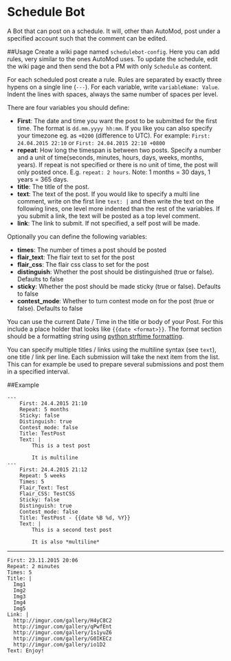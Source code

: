 # Schedule Bot
A Bot that can post on a schedule. It will, other than AutoMod, post under a specified account such that the comment can be edited.

##Usage
Create a wiki page named `schedulebot-config`. Here you can add rules, very similar to the ones AutoMod uses.
To update the schedule, edit the wiki page and then send the bot a PM with only `Schedule` as content.

For each scheduled post create a rule. Rules are separated by exactly three hypens on a single line (`---`). For each variable, write `variableName: Value`. Indent the lines with spaces, always the same number of spaces per level.

There are four variables you should define:

 * **First**: The date and time you want the post to be submitted for the first time. The format is `dd.mm.yyyy hh:mm`. If you like you can also specify your timezone eg. as `+0200` (difference to UTC). For example: `First: 24.04.2015 22:10` or `First: 24.04.2015 22:10 +0800`
 * **repeat**: How long the timespan is between two posts. Specify a number and a unit of time(seconds, minutes, hours, days, weeks, months, years). If repeat is not specified or there is no unit of time, the post will only posted once. E.g. `repeat: 2 hours`. Note: 1 months = 30 days, 1 years = 365 days.
 * **title**: The title of the post.
 * **text**: The text of the post. If you would like to specify a multi line comment, write on the first line `text: |` and then write the text on the following lines, one level more indented than the rest of the variables. If you submit a link, the  text will be posted as a top level comment.
 * **link**: The link to submit. If not specified, a self post will be made.

Optionally you can define the following variables:
 * **times**: The number of times a post should be posted
 * **flair_text**: The flair text to set for the post
 * **flair_css**: The flair css class to set for the post
 * **distinguish**: Whether the post should be distinguished (true or false). Defaults to false
 * **sticky**: Whether the post should be made sticky (true or false). Defaults to false
 * **contest_mode**: Whether to turn contest mode on for the post (true or false). Defaults to false

You can use the current Date / Time in the title or body of your Post. For this include a place holder that looks like `{{date <format>}}`. The format section should be a formatting string using [python strftime formatting](http://strftime.org/).

You can specify multiple titles / links using the multiline syntax (see `text`), one title / link per line. Each submission will take the next item from the list. This can for example be used to prepare several submissions and post them in a specified interval.

##Example

	---
		First: 24.4.2015 21:10
		Repeat: 5 months
		Sticky: false
		Distinguish: true
		Contest_mode: false
		Title: TestPost
		Text: |
			This is a test post

			It is multiline
	---
		First: 24.4.2015 21:12
		Repeat: 5 weeks
		Times: 5
		Flair_Text: Test
		Flair_CSS: TestCSS
		Sticky: false
		Distinguish: true
		Contest_mode: false
		Title: TestPost - {{date %B %d, %Y}}
		Text: |
			This is a second test post

			It is also *multiline*
  ---
    First: 23.11.2015 20:06
    Repeat: 2 minutes
    Times: 5
    Title: |
      Img1
      Img2
      Img3
      Img4
      Img5
    Link: |
      http://imgur.com/gallery/H4yC8C2
      http://imgur.com/gallery/qPwfEnt
      http://imgur.com/gallery/1s1yuZ6
      http://imgur.com/gallery/G0IKECz
      http://imgur.com/gallery/io1D2
    Text: Enjoy!
